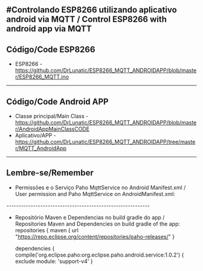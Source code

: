 #Controlando ESP8266 utilizando aplicativo android via MQTT / Control ESP8266 with android app via MQTT
-----------------------------------------------------------
Código/Code ESP8266
-----------------------------------------------------------

- ESP8266 - https://github.com/DrLunatic/ESP8266_MQTT_ANDROIDAPP/blob/master/ESP8266_MQTT.ino
-----------------------------------------------------------
Código/Code Android APP
----------------------------------------------------------
- Classe principal/Main Class - https://github.com/DrLunatic/ESP8266_MQTT_ANDROIDAPP/blob/master/AndroidAppMainClassCODE
- Aplicativo/APP - https://github.com/DrLunatic/ESP8266_MQTT_ANDROIDAPP/tree/master/MQTT_AndroidApp
-----------------------------------------------------------

Lembre-se/Remember
----------------------------------------------------------
- Permissões e o Serviço Paho MqttService no Android Manifest.xml / User permission and Paho MqttService on AndroidManifest.xml:

<uses-permission android:name="android.permission.WAKE_LOCK" />
<uses-permission android:name="android.permission.INTERNET" />
<uses-permission android:name="android.permission.ACCESS_NETWORK_STATE" />
<uses-permission android:name="android.permission.READ_PHONE_STATE" />

  <service android:name="org.eclipse.paho.android.service.MqttService" >
  </service>
  -----------------------------------------------------------

- Repositório Maven e Dependencias no build gradle do app / Repositories Maven and Dependencies on build gradle of the app:
    repositories {
    maven {
        url "https://repo.eclipse.org/content/repositories/paho-releases/"
    }

    dependencies {
        compile('org.eclipse.paho:org.eclipse.paho.android.service:1.0.2') {
            exclude module: 'support-v4'
    }
